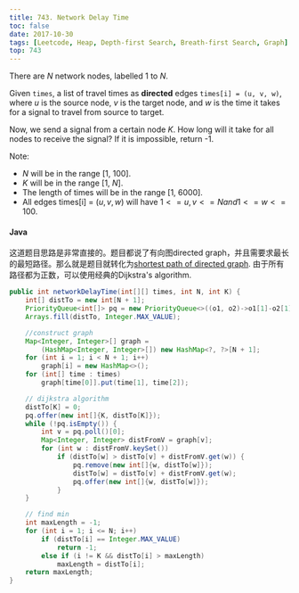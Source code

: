 ```yaml
---
title: 743. Network Delay Time
toc: false
date: 2017-10-30
tags: [Leetcode, Heap, Depth-first Search, Breath-first Search, Graph]
top: 743
---
```


There are $N$ network nodes, labelled 1 to $N$.

Given `times`, a list of travel times as **directed** edges `times[i] = (u, v, w)`, where $u$ is the source node, $v$ is the target node, and $w$ is the time it takes for a signal to travel from source to target.

Now, we send a signal from a certain node $K$. How long will it take for all nodes to receive the signal? If it is impossible, return -1.

Note:


* $N$ will be in the range [1, 100].
* $K$ will be in the range [1, $N$].
* The length of times will be in the range [1, 6000].
* All edges times[i] = ($u, v, w$) will have $1 <= u, v <= N and 1 <= w <= 100$.

#### Java

这道题目思路是非常直接的。题目都说了有向图directed graph，并且需要求最长的最短路径。那么就是题目就转化为[shortest path of directed graph](http://larryim.cc/note-os/algorithm/algorithmPrinceton/mst_shortestpath/#2-shortest-path). 由于所有路径都为正数，可以使用经典的Dijkstra's algorithm.

```Java
public int networkDelayTime(int[][] times, int N, int K) {
    int[] distTo = new int[N + 1];
    PriorityQueue<int[]> pq = new PriorityQueue<>((o1, o2)->o1[1]-o2[1]);
    Arrays.fill(distTo, Integer.MAX_VALUE);

    //construct graph
    Map<Integer, Integer>[] graph = 
        (HashMap<Integer, Integer>[]) new HashMap<?, ?>[N + 1];
    for (int i = 1; i < N + 1; i++) 
        graph[i] = new HashMap<>();
    for (int[] time : times) 
        graph[time[0]].put(time[1], time[2]);

    // dijkstra algorithm
    distTo[K] = 0;
    pq.offer(new int[]{K, distTo[K]});
    while (!pq.isEmpty()) {
        int v = pq.poll()[0];
        Map<Integer, Integer> distFromV = graph[v];
        for (int w : distFromV.keySet())
            if (distTo[w] > distTo[v] + distFromV.get(w)) {
                pq.remove(new int[]{w, distTo[w]});
                distTo[w] = distTo[v] + distFromV.get(w);
                pq.offer(new int[]{w, distTo[w]});
            }
    }

    // find min
    int maxLength = -1;
    for (int i = 1; i <= N; i++)
        if (distTo[i] == Integer.MAX_VALUE)
            return -1;
        else if (i != K && distTo[i] > maxLength)
            maxLength = distTo[i];
    return maxLength;
}
```